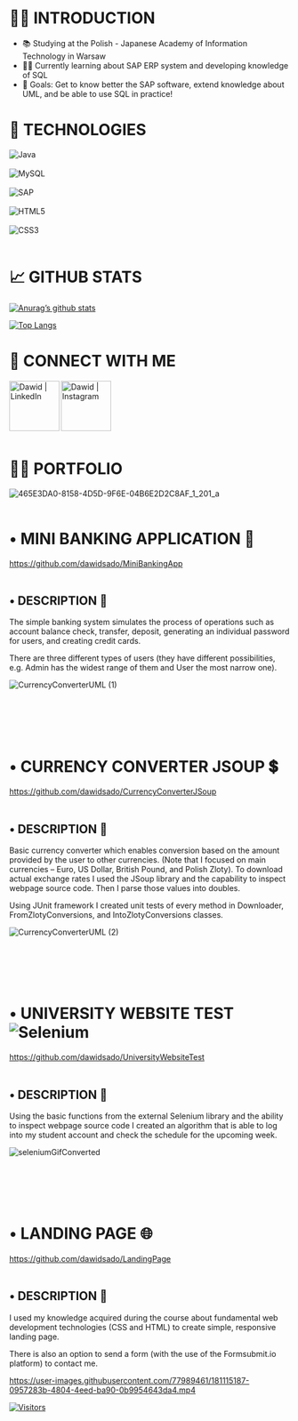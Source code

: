 # 🙋‍♂️ INTRODUCTION

- 📚 Studying at the Polish - Japanese Academy of Information Technology in Warsaw
- 💁‍♂️ Currently learning about SAP ERP system and developing knowledge of SQL
- 💫 Goals: Get to know better the SAP software, extend knowledge about UML, and be able to use SQL in practice!



# 🚀 TECHNOLOGIES

![Java](https://img.shields.io/badge/java-%23ED8B00.svg?style=for-the-badge&logo=java&logoColor=white)
<br></br>
![MySQL](https://img.shields.io/badge/mysql-%2300f.svg?style=for-the-badge&logo=mysql&logoColor=white)
<br></br>
![SAP](https://img.shields.io/badge/SAP-0FAAFF?style=for-the-badge&logo=sap&logoColor=white)
<br></br>
![HTML5](https://img.shields.io/badge/html5-%23E34F26.svg?style=for-the-badge&logo=html5&logoColor=white) 
<br></br>
![CSS3](https://img.shields.io/badge/css3-%231572B6.svg?style=for-the-badge&logo=css3&logoColor=white)
<br></br>

#  📈 GITHUB STATS

[![Anurag’s github stats](https://github-readme-stats.vercel.app/api?username=dawidsado)](https://github.com/dawidsado)

[![Top Langs](https://github-readme-stats.vercel.app/api/top-langs/?username=dawidsado&layout=compact)](https://github.com/dawidsado)

#  🤝 CONNECT WITH ME

<a href="https://www.linkedin.com/in/dawid-sadownik-429468236/"><img align="left" src="https://raw.githubusercontent.com/yushi1007/yushi1007/main/images/linkedin.svg" alt="Dawid | LinkedIn" width="90px"/></a>

<a href="https://instagram.com/dawidsado_"><img align="left" src="https://raw.githubusercontent.com/yushi1007/yushi1007/main/images/instagram.svg" alt="Dawid | Instagram" width="90px"/></a>

<br></br>
<br></br>
<br></br>

# 👨‍💻 PORTFOLIO

![465E3DA0-8158-4D5D-9F6E-04B6E2D2C8AF_1_201_a](https://user-images.githubusercontent.com/77989461/180871634-edc13df4-ce69-4bb8-824a-8b57463abb69.jpeg)
<br></br>

# •	MINI BANKING APPLICATION 🏧
https://github.com/dawidsado/MiniBankingApp
<br></br>

## •	DESCRIPTION 📌

The simple banking system simulates the process of operations such as account balance check, transfer, deposit, generating an individual password for users, and creating credit cards.

There are three different types of users (they have different possibilities, e.g. Admin has the widest range of them and User the most narrow one).

![CurrencyConverterUML (1)](https://user-images.githubusercontent.com/77989461/191131621-3855a60c-369e-42fa-bd46-880af3511883.png)

<br></br>
<br></br>

# •  CURRENCY CONVERTER JSOUP 💲
https://github.com/dawidsado/CurrencyConverterJSoup
<br></br>

## •	DESCRIPTION 📌

Basic currency converter which enables conversion based on the amount provided by the user to other currencies. (Note that I focused on main currencies – Euro, US Dollar, British Pound, and Polish Zloty). 
To download actual exchange rates I used the JSoup library and the capability to inspect webpage source code.
Then I parse those values into doubles.

Using JUnit framework I created unit tests of every method in Downloader, FromZlotyConversions, and IntoZlotyConversions classes.

![CurrencyConverterUML (2)](https://user-images.githubusercontent.com/77989461/191131862-f0bed6cb-542b-448f-b55e-94d4f037eb82.png)

<br></br>
<br></br>

# •	UNIVERSITY WEBSITE TEST ![Selenium](https://img.shields.io/badge/-selenium-%43B02A?style=for-the-badge&logo=selenium&logoColor=white)
https://github.com/dawidsado/UniversityWebsiteTest
<br></br>

## •	DESCRIPTION 📌

Using the basic functions from the external Selenium library and the ability to inspect webpage source code I created an algorithm that is able to log into my student account and check the schedule for the upcoming week.

![seleniumGifConverted](https://user-images.githubusercontent.com/77989461/181012007-c1d5ecdf-d047-4628-9f98-81511b4b439a.gif)

<br></br>
<br></br>

# •	LANDING PAGE 🌐
https://github.com/dawidsado/LandingPage
<br></br>

## •	DESCRIPTION 📌

I used my knowledge acquired during the course about fundamental web development technologies (CSS and HTML) to create simple, responsive landing page.

There is also an option to send a form (with the use of the Formsubmit.io platform) to contact me.

https://user-images.githubusercontent.com/77989461/181115187-0957283b-4804-4eed-ba90-0b9954643da4.mp4

[![Visitors](https://visitor-badge.glitch.me/badge?page_id=dawidsadownik.dawidsadownik)](http://dawidsadownik.pl/)
